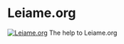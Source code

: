 # Leiame.org

[![Leiame.org](http://leiame.org/console/repos/leiame/docs/status)](http://leiame.org/console/repos/leiame/docs)
The help to Leiame.org
